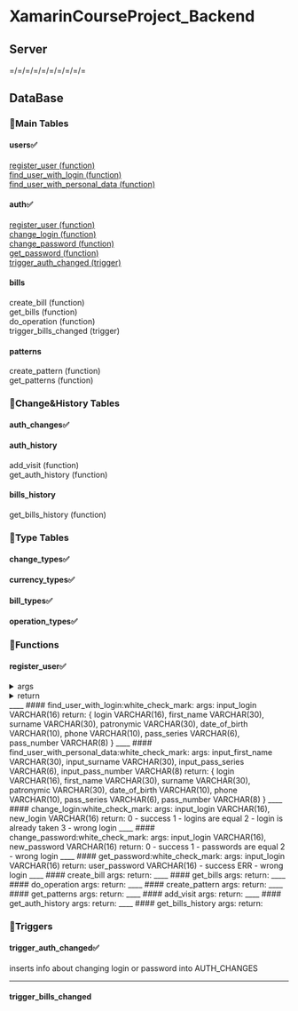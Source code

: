 # XamarinCourseProject_Backend
## Server
=/=/=/=/=/=/=/=/=/=
## DataBase
### :star2:Main Tables
#### users:white_check_mark:    
[register_user (function)](#register_userwhite_check_mark)    
[find_user_with_login (function)](#find_user_with_loginwhite_check_mark)    
[find_user_with_personal_data (function)](#find_user_with_personal_datawhite_check_mark)    
#### auth:white_check_mark:    
[register_user (function)](#register_userwhite_check_mark)    
[change_login (function)](#change_loginwhite_check_mark)    
[change_password (function)](#change_passwordwhite_check_mark)    
[get_password (function)](#get_passwordwhite_check_mark)    
[trigger_auth_changed (trigger)](#trigger_auth_changedwhite_check_mark)    
#### bills
create_bill (function)    
get_bills (function)    
do_operation (function)    
trigger_bills_changed (trigger)    
#### patterns
create_pattern (function)   
get_patterns (function)

### :star2:Change&History Tables
#### auth_changes:white_check_mark:  
#### auth_history
add_visit (function)    
get_auth_history (function)
#### bills_history
get_bills_history (function)

### :star2:Type Tables
#### change_types:white_check_mark:    
#### currency_types:white_check_mark:    
#### bill_types:white_check_mark:    
#### operation_types:white_check_mark:    
 
### :star2:Functions
#### register_user:white_check_mark:
<details>
  <summary>args</summary>
  
  new_first_name VARCHAR(30),    
  new_surname VARCHAR(30),    
  new_date_of_birth VARCHAR(10),    
  new_phone VARCHAR(10),    
  new_pass_series VARCHAR(6),    
  new_pass_number VARCHAR(8),    
  new_login VARCHAR(16),    
  new_user_password VARCHAR(16),    
  new_patronymic VARCHAR(30) default NULL  
  
</details>    
<details>
  <summary>return</summary>
  
  0 - success    
  1 - already registered    
  2 - login is already taken   
  
</details>      
____
#### find_user_with_login:white_check_mark:    
args:    
input_login VARCHAR(16)    
return:    
{    
login VARCHAR(16),    
first_name VARCHAR(30),    
surname VARCHAR(30),    
patronymic VARCHAR(30),    
date_of_birth VARCHAR(10),    
phone VARCHAR(10),    
pass_series VARCHAR(6),    
pass_number VARCHAR(8)    
}    
____
#### find_user_with_personal_data:white_check_mark:    
args:    
input_first_name VARCHAR(30),    
input_surname VARCHAR(30),    
input_pass_series VARCHAR(6),    
input_pass_number VARCHAR(8)    
return:    
{    
login VARCHAR(16),    
first_name VARCHAR(30),    
surname VARCHAR(30),    
patronymic VARCHAR(30),    
date_of_birth VARCHAR(10),    
phone VARCHAR(10),    
pass_series VARCHAR(6),    
pass_number VARCHAR(8)    
}    
____
#### change_login:white_check_mark:    
args:    
input_login VARCHAR(16),    
new_login VARCHAR(16)    
return:    
0 - success    
1 - logins are equal    
2 - login is already taken    
3 - wrong login   
____
#### change_password:white_check_mark:    
args:    
input_login VARCHAR(16),    
new_password VARCHAR(16)    
return:    
0 - success    
1 - passwords are equal    
2 - wrong login   
____
#### get_password:white_check_mark:    
args:    
input_login VARCHAR(16)    
return:    
user_password VARCHAR(16) - success    
ERR - wrong login    
____
#### create_bill
args:   
return:
____
#### get_bills
args:   
return:
____
#### do_operation
args:   
return:
____
#### create_pattern
args:    
return:    
____
#### get_patterns
args:    
return:    
____
#### add_visit
args:    
return:    
____
#### get_auth_history
args:    
return:    
____
#### get_bills_history
args:    
return:  

### :star2:Triggers
#### trigger_auth_changed:white_check_mark:     
inserts info about changing login or password into AUTH_CHANGES    
____
#### trigger_bills_changed
